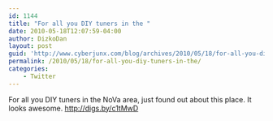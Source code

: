 ```yaml
---
id: 1144
title: "For all you DIY tuners in the "
date: 2010-05-18T12:07:59-04:00
author: DizkoDan
layout: post
guid: 'http://www.cyberjunx.com/blog/archives/2010/05/18/for-all-you-diy-tuners-in-the/'
permalink: /2010/05/18/for-all-you-diy-tuners-in-the/
categories:
    - Twitter
---
```


For all you DIY tuners in the NoVa area, just found out about this place. It looks awesome. <http://digs.by/c1tMwD>